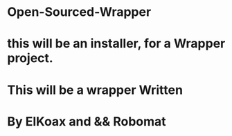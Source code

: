 # Open-Sourced-Wrapper


# this will be an installer, for a Wrapper project.
# This will be a wrapper Written 
# By ElKoax and && Robomat

